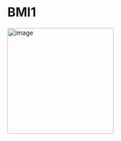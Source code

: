 # BMI1
<img width="240" alt="image" src="https://user-images.githubusercontent.com/60823864/233871054-d19cd9e2-ae6c-4e97-ae22-b6f73310639e.png">
